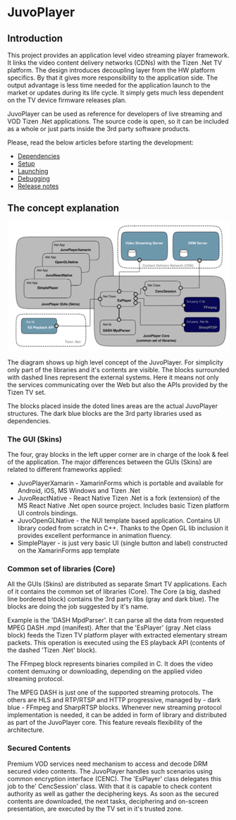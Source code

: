 JuvoPlayer
=======

## Introduction

This project provides an application level video streaming player framework. It links the video content delivery networks (CDNs) with the Tizen .Net TV platform. The design introduces decoupling layer from the HW platform specifics. By that it gives more responsibility to the application side. The output advantage is less time needed for the application launch to the market or updates during its life cycle. It simply gets much less dependent on the TV device firmware releases plan.

JuvoPlayer can be used as reference for developers of live streaming and VOD Tizen .Net applications. The source code is open, so it can be included as a whole or just parts inside the 3rd party software products.

 Please, read the below articles before starting the development:
- [Dependencies](./docs/dependencies.md)
- [Setup](./docs/setup-instructions.md)
- [Launching](./docs/launching.md)
- [Debugging](./docs/debugging.md)
- [Release notes](./docs/release-notes.md)

## The concept explanation

![JuvoPlayer Concept Diagram](./docs/img/jpconcept.svg)

The diagram shows up high level concept of the JuvoPlayer. For simplicity only part of the libraries and it's contents are visible. The blocks surrounded with dashed lines represent the external systems. Here it means not only the services communicating over the Web but also the APIs provided by the Tizen TV set. 

The blocks placed inside the doted lines areas are the actual JuvoPlayer structures. The dark blue blocks are the 3rd party libraries used as dependencies. 

### The GUI (Skins)

The four, gray blocks in the left upper corner are in charge of the look & feel of the application. The major differences between the GUIs (Skins) are related to different frameworks applied:

- JuvoPlayerXamarin -  XamarinForms which is portable and available for Android, iOS, MS Windows and Tizen .Net
- JuvoReactNative - React Native Tizen .Net is a fork (extension) of the MS React Native .Net open source project. Includes basic Tizen platform UI controls bindings.
 - JuvoOpenGLNative - the NUI template based application. Contains UI library coded from scratch in C++. Thanks to the Open GL lib inclusion it provides excellent performance in animation fluency. 
- SimplePlayer - is just very basic UI (single button and label) constructed on the XamarinForms app template

### Common set of libraries (Core)

All the GUIs (Skins) are distributed as separate Smart TV applications. Each of it contains the common set of libraries (Core). The Core (a big, dashed line bordered block) contains the 3rd party libs (gray and dark blue).  The blocks are doing the job suggested by it's name. 

Example is the 'DASH MpdParser'. It can parse all the data from requested MPEG DASH .mpd (manifest). After that the 'EsPlayer' (gray .Net class block) feeds the Tizen TV platform player with extracted elementary stream packets. This operation is executed using the ES playback API (contents of the dashed 'Tizen .Net' block). 

The FFmpeg block represents binaries compiled in C. It does the video content demuxing or downloading, depending on the applied video streaming protocol.

The MPEG DASH is just one of the supported streaming protocols. The others are HLS and RTP/RTSP and HTTP progressive, managed by - dark blue - FFmpeg and SharpRTSP blocks. Whenever new streaming protocol implementation is needed, it can be added in form of library and distributed as part of the JuvoPlayer core. This feature reveals flexibility of the architecture.

### Secured Contents

Premium VOD services need mechanism to access and decode DRM secured video contents. The JuvoPlayer handles such scenarios using common encryption interface (CENC). The 'EsPlayer' class delegates this job to the' CencSession' class. With that it is capable to check content authority as well as gather the deciphering keys. As soon as the secured contents are downloaded, the next tasks, deciphering and on-screen presentation, are executed by the TV set in it's trusted zone.